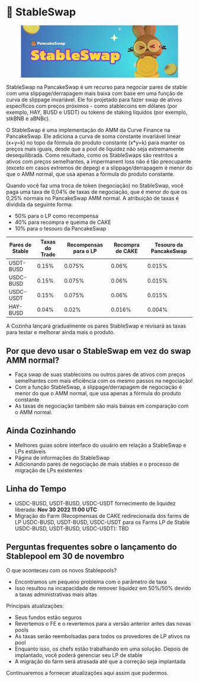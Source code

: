 # 🔄 StableSwap

<figure><img src="../../../.gitbook/assets/docs masthead.png" alt=""><figcaption></figcaption></figure>

StableSwap na PancakeSwap é um recurso para negociar pares de stable com uma slippage/derrapagem mais baixa com base em uma função de curva de slippage  invariável. Ele foi projetado para fazer swap de ativos específicos com preços próximos - como stablecoins em dólares (por exemplo, HAY, BUSD e USDT) ou tokens de staking líquidos (por exemplo, stkBNB e aBNBc).&#x20;

O StableSwap é uma implementação do AMM da Curve Finance na PancakeSwap. Ele adiciona a curva de soma constante invariável linear (x+y=k) no topo da fórmula do produto constante (x\*y=k) para manter os preços mais iguais, desde que a pool de liquidez não seja extremamente desequilibrada. Como resultado, como os StableSwaps são restritos a ativos com preços semelhantes, a impermanent loss não é tão preocupante (exceto em casos extremos de depeg) e a slippage/derrapagem é menor do que o AMM normal, que usa apenas a fórmula do produto constante.&#x20;

Quando você faz uma troca de token (negociação) no StableSwap, você paga uma taxa de 0,04% de taxas de negociação, que é menor do que os 0,25% normais no PancakeSwap AMM normal. A atribuição de taxas é dividida da seguinte forma:



* 50% para o LP como recompensa&#x20;
* 40% para recompra e queima de CAKE
* 10% para o tesouro da PancakeSwap&#x20;

| Pares de Stable | Taxas do Trade | Recompensas para o LP | Recompra de CAKE | Tesouro da PancakeSwap  |
| --------------- | -------------- | --------------------- | ---------------- | ----------------------- |
| USDT-BUSD       | 0.15%          | 0.075%                | 0.06%            | 0.015%                  |
| USDC-BUSD       | 0.15%          | 0.075%                | 0.06%            | 0.015%                  |
| USDC-USDT       | 0.15%          | 0.075%                | 0.06%            | 0.015%                  |
| HAY-BUSD        | 0.04%          | 0.02%                 | 0.016%           | 0.004%                  |

A Cozinha lançará gradualmente os pares StableSwap e revisará as taxas para testar e melhorar ainda mais o produto.

## Por que devo usar o StableSwap em vez do swap AMM normal?

* Faça swap de suas stablecoins ou outros pares de ativos com preços semelhantes com mais eficiência com os mesmo passos na negociação!&#x20;
* Com a função StableSwap, a slippage/derrapagem de negociação é menor do que o AMM normal, que usa apenas a fórmula do produto constante
* As taxas de negociação também são mais baixas em comparação com o AMM normal.

## Ainda Cozinhando

* Melhores guias sobre interface do usuário em relação a StableSwap e LPs estáveis
* Página de informações do StableSwap
* Adicionando pares de negociação de mais stables e o processo de migração de LPs existentes

## Linha do Tempo <a href="#timeline" id="timeline"></a>

* USDC-BUSD, USDT-BUSD, USDC-USDT fornecimento de liquidez liberada: **Nov 30 2022 11:00 UTC**
* Migração do Farm (Recopmensas de CAKE redirecionada dos farms de LP USDC-BUSD, USDT-BUSD, USDC-USDT para os Farms LP de Stable USDC-BUSD, USDT-BUSD, USDC-USDT): TBD

## Perguntas frequentes sobre o lançamento do Stablepool em 30 de novembro&#x20;

O que aconteceu com os novos Stablepools?&#x20;

* Encontramos um pequeno problema com o parâmetro de taxa&#x20;
* Isso resultou na incapacidade de remover liquidez em 50%/50% devido a taxas administrativas mais altas&#x20;

Principais atualizações:&#x20;

* Seus fundos estão seguros&#x20;
* Revertemos o FE e o revertemos para a versão anterior antes das novas pools&#x20;
* As taxas serão reembolsadas para todos os provedores de LP ativos na pool&#x20;
* Enquanto isso, os chefs estão trabalhando em uma solução. Depois de implantado, você poderá gerenciar seu LP de stable&#x20;
* A migração do farm será atrasada até que a correção seja implantada&#x20;

Continuaremos a fornecer atualizações aqui assim que pudermos.
